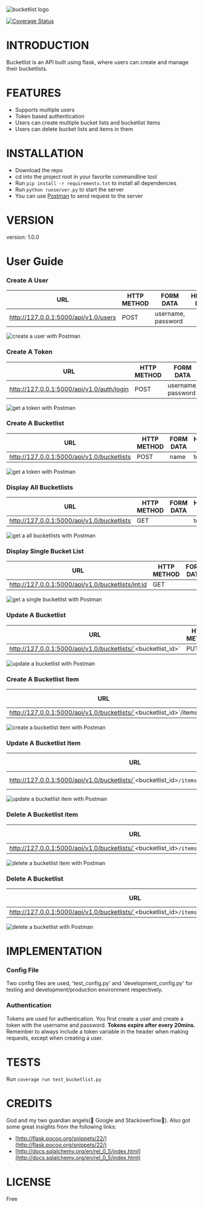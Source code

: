 ![bucketlist logo](http://s27.postimg.org/fdhwsdoqr/Bucket_List_logo.png)

[![Coverage Status](https://coveralls.io/repos/andela-tadesanya/bucketlist/badge.svg?branch=master&service=github)](https://coveralls.io/github/andela-tadesanya/bucketlist?branch=master)

# INTRODUCTION
Bucketlist is an API built using flask, where users can create and manage their bucketlists.

# FEATURES
- Supports multiple users
- Token based authentication
- Users can create multiple bucket lists and bucketlist items
- Users can delete bucket lists and items in them

# INSTALLATION
- Download the repo
- cd into the project root in your favorite commandline tool
- Run `pip install -r requirements.txt` to install all dependencies
- Run `python runserver.py` to start the server
- You can use [Postman](https://chrome.google.com/webstore/detail/postman/fhbjgbiflinjbdggehcddcbncdddomop?hl=en) to send request to the server

# VERSION
version: 1.0.0

# User Guide
### Create A User
URL                 |       HTTP METHOD        |    FORM DATA     |     HEADER DATA    
--------------------|--------------------------|------------------|----------------
http://127.0.0.1:5000/api/v1.0/users | POST |   username, password | 



![create a user with Postman](https://gyazo.com/048a496936c0da43e46543ff85d43dba.gif)

### Create A Token
URL                 |       HTTP METHOD        |    FORM DATA     |     HEADER DATA    
--------------------|--------------------------|------------------|----------------
http://127.0.0.1:5000/api/v1.0/auth/login | POST |   username, password | 

![get a token with Postman](https://gyazo.com/d23c8293f95e2207a870cd6405012cf5.gif)

### Create A Bucketlist
URL                 |       HTTP METHOD        |    FORM DATA     |     HEADER DATA    
--------------------|--------------------------|------------------|----------------
http://127.0.0.1:5000/api/v1.0/bucketlists | POST |   name | token

![get a token with Postman](https://gyazo.com/fe71f081a020a9f8cd222e0242a7848c.gif)

### Display All Bucketlists
URL                 |       HTTP METHOD        |    FORM DATA     |     HEADER DATA    
--------------------|--------------------------|------------------|----------------
http://127.0.0.1:5000/api/v1.0/bucketlists | GET |    | token

![get a all bucketlists with Postman](https://gyazo.com/342f0f3e927e3926e5675f2a533f6458.gif)

### Display Single Bucket List
URL                 |       HTTP METHOD        |    FORM DATA     |     HEADER DATA    
--------------------|--------------------------|------------------|----------------
http://127.0.0.1:5000/api/v1.0/bucketlists/<int:id> | GET |    | token

![get a single bucketlist with Postman](https://gyazo.com/64dc9747140723a72577656e87b14c9d.gif)

### Update A Bucketlist
URL                 |       HTTP METHOD        |    FORM DATA     |     HEADER DATA    
--------------------|--------------------------|------------------|----------------
http://127.0.0.1:5000/api/v1.0/bucketlists/`<bucketlist_id>` | PUT | name  | token

![update a bucketlist with Postman](https://gyazo.com/b07ef55c62e2dd79e3ede469c7529ae4.gif)

### Create A Bucketlist Item
URL                 |       HTTP METHOD        |    FORM DATA     |     HEADER DATA    
--------------------|--------------------------|------------------|----------------
http://127.0.0.1:5000/api/v1.0/bucketlists/`<bucketlist_id>`/items | POST | name  | token

![create a bucketlist item with Postman](https://gyazo.com/009343bfa16ff9ce72b4e08d51b732e9.gif)

### Update A Bucketlist Item
URL                 |       HTTP METHOD        |    FORM DATA     |     HEADER DATA    
--------------------|--------------------------|------------------|----------------
http://127.0.0.1:5000/api/v1.0/bucketlists/`<bucketlist_id>`/items/`<bucketlist_item_id>` | PUT | name, done=`<true|false>`  | token

![update a bucketlist item with Postman](https://gyazo.com/71967a8ba3827113b10309f1e64a5db1.gif)

### Delete A Bucketlist item
URL                 |       HTTP METHOD        |    FORM DATA     |     HEADER DATA    
--------------------|--------------------------|------------------|----------------
http://127.0.0.1:5000/api/v1.0/bucketlists/`<bucketlist_id>`/items/`<bucketlist_item_id>` | DELETE |   | token

![delete a bucketlist item with Postman](https://gyazo.com/703bdf0856a763cff16448a43306b1a7.gif)

### Delete A Bucketlist
URL                 |       HTTP METHOD        |    FORM DATA     |     HEADER DATA    
--------------------|--------------------------|------------------|----------------
http://127.0.0.1:5000/api/v1.0/bucketlists/`<bucketlist_id>`/items/`<bucketlist_item_id>` | DELETE |   | token

![delete a bucketlist with Postman](https://gyazo.com/eae1197f708243dcc01b7036f9e90be3.gif)


# IMPLEMENTATION

### Config File
Two config files are used, 'test_config.py' and 'development_config.py' for testing and development/production environment respectively.

### Authentication
Tokens are used for authentication. You first create a user and create a token with the username and password. **Tokens expire after every 20mins.** Remember to always include a token variable in the header when making requests, except when creating a user.


# TESTS
Run `coverage run test_bucketlist.py`

# CREDITS
God and my two guardian angels(:angel: Google and Stackoverflow:angel:).
Also got some great insights from the following links:

- [http://flask.pocoo.org/snippets/22/](http://flask.pocoo.org/snippets/22/)
- [http://docs.sqlalchemy.org/en/rel_0_5/index.html](http://docs.sqlalchemy.org/en/rel_0_5/index.html)

# LICENSE
Free
